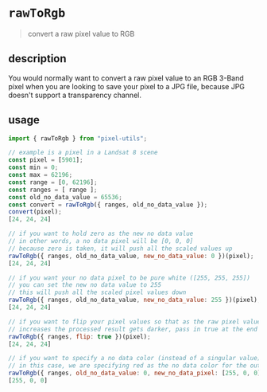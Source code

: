 # `rawToRgb`
> convert a raw pixel value to RGB

## description
You would normally want to convert a raw pixel value to an RGB 3-Band pixel when you
are looking to save your pixel to a JPG file, because JPG doesn't support a transparency channel.

## usage
```js
import { rawToRgb } from "pixel-utils";

// example is a pixel in a Landsat 8 scene
const pixel = [5901];
const min = 0;
const max = 62196;
const range = [0, 62196];
const ranges = [ range ];
const old_no_data_value = 65536;
const convert = rawToRgb({ ranges, old_no_data_value });
convert(pixel);
[24, 24, 24]

// if you want to hold zero as the new no data value
// in other words, a no data pixel will be [0, 0, 0]
// because zero is taken, it will push all the scaled values up
rawToRgb({ ranges, old_no_data_value, new_no_data_value: 0 })(pixel);
[24, 24, 24]

// if you want your no data pixel to be pure white ([255, 255, 255])
// you can set the new no data value to 255
// this will push all the scaled pixel values down
rawToRgb({ ranges, old_no_data_value, new_no_data_value: 255 })(pixel);
[24, 24, 24]

// if you want to flip your pixel values so that as the raw pixel value
// increases the processed result gets darker, pass in true at the end of the params
rawToRgb({ ranges, flip: true })(pixel);
[24, 24, 24]

// if you want to specify a no data color (instead of a singular value)
// in this case, we are specifying red as the no data color for the output
rawToRgb({ ranges, old_no_data_value: 0, new_no_data_pixel: [255, 0, 0] })(0);
[255, 0, 0]
```
